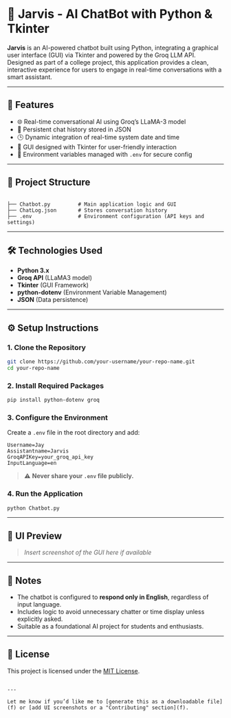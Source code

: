 
# 🤖 Jarvis - AI ChatBot with Python & Tkinter

**Jarvis** is an AI-powered chatbot built using Python, integrating a graphical user interface (GUI) via Tkinter and powered by the Groq LLM API. Designed as part of a college project, this application provides a clean, interactive experience for users to engage in real-time conversations with a smart assistant.

---

## 🚀 Features

- 🌐 Real-time conversational AI using Groq’s LLaMA-3 model
- 💬 Persistent chat history stored in JSON
- 🕒 Dynamic integration of real-time system date and time
- 🎨 GUI designed with Tkinter for user-friendly interaction
- 🔐 Environment variables managed with `.env` for secure config

---

## 🧱 Project Structure

```

├── Chatbot.py         # Main application logic and GUI
├── ChatLog.json       # Stores conversation history
├── .env               # Environment configuration (API keys and settings)

````

---

## 🛠️ Technologies Used

- **Python 3.x**
- **Groq API** (LLaMA3 model)
- **Tkinter** (GUI Framework)
- **python-dotenv** (Environment Variable Management)
- **JSON** (Data persistence)

---

## ⚙️ Setup Instructions

### 1. Clone the Repository

```bash
git clone https://github.com/your-username/your-repo-name.git
cd your-repo-name
````

### 2. Install Required Packages

```bash
pip install python-dotenv groq
```

### 3. Configure the Environment

Create a `.env` file in the root directory and add:

```
Username=Jay
Assistantname=Jarvis
GroqAPIKey=your_groq_api_key
InputLanguage=en
```

> ⚠️ **Never share your `.env` file publicly.**

### 4. Run the Application

```bash
python Chatbot.py
```

---

## 📸 UI Preview

> *Insert screenshot of the GUI here if available*

---

## 📌 Notes

* The chatbot is configured to **respond only in English**, regardless of input language.
* Includes logic to avoid unnecessary chatter or time display unless explicitly asked.
* Suitable as a foundational AI project for students and enthusiasts.

---

## 📃 License

This project is licensed under the [MIT License](LICENSE).

```

---

Let me know if you’d like me to [generate this as a downloadable file](f) or [add UI screenshots or a "Contributing" section](f).
```
